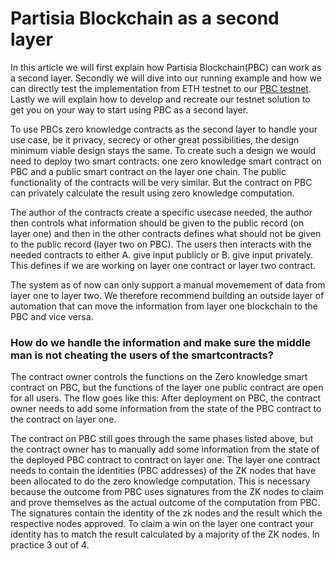 # Partisia Blockchain as a second layer
In this article we will first explain how Partisia Blockchain(PBC) can work as a second layer. Secondly we will dive into our running example and how we can directly test the implementation from ETH testnet to our [PBC testnet](testnet.md). Lastly we will explain how to develop and recreate our testnet solution to get you on your way to start using PBC as a second layer.

To use PBCs zero knowledge contracts as the second layer to handle your use case, be it privacy, secrecy or other great possibilities, the design minimum viable design stays the same. To create such a design we would need to deploy two smart contracts: one zero knowledge smart contract on PBC and a public smart contract on the layer one chain. The public functionality of the contracts will be very similar. But the contract on PBC can privately calculate the result using zero knowledge computation.

The author of the contracts create a specific usecase needed, the author then controls what information should be given to the public record (on layer one) and then in the other contracts defines what should not be given to the public record (layer two on PBC). The users then interacts with the needed contracts to either A. give input publicly or B. give input privately. This defines if we are working on layer one contract or layer two contract. 

The system as of now can only support a manual movemement of data from layer one to layer two. We therefore recommend building an outside layer of automation that can move the information from layer one blockchain to the PBC and vice versa. 

### How do we handle the information and make sure the middle man is not cheating the users of the smartcontracts?


The contract owner controls the functions on the Zero knowledge smart contract on PBC, but the functions of the layer one public contract are open for all users. The flow goes like this: After deployment on PBC, the contract owner needs to add some information from the state of the PBC contract to the contract on layer one.

The contract on PBC still goes through the same phases listed above, but the contract owner has to manually add some information from the state of the deployed PBC contract to contract on layer one. The layer one contract needs to contain the identities (PBC addresses) of the ZK nodes that have been allocated to do the zero knowledge computation. This is necessary because the outcome from PBC uses signatures from the ZK nodes to claim and prove themselves as the actual outcome of the computation from PBC. The signatures contain the identity of the zk nodes and the result which the respective nodes approved. To claim a win on the layer one contract your identity has to match the result calculated by a majority of the ZK nodes. In practice 3 out of 4.


